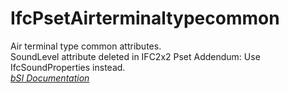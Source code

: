 IfcPsetAirterminaltypecommon
============================
Air terminal type common attributes.  
SoundLevel attribute deleted in IFC2x2 Pset Addendum: Use IfcSoundProperties
instead.  
[ _bSI
Documentation_](https://standards.buildingsmart.org/IFC/DEV/IFC4_2/FINAL/HTML/schema/ifchvacdomain/pset/pset_airterminaltypecommon.htm)


